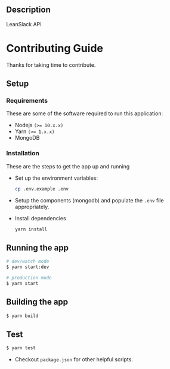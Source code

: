 ## Description

LeanSlack API

# Contributing Guide

Thanks for taking time to contribute.

## Setup

### Requirements

These are some of the software required to run this application:

- Nodejs `(>= 10.x.x)`
- Yarn `(>= 1.x.x)`
- MongoDB

### Installation

These are the steps to get the app up and running

- Set up the environment variables:

  ```sh
  cp .env.example .env
  ```

- Setup the components (mongodb) and populate
  the `.env` file appropriately.

- Install dependencies
  ```sh
  yarn install
  ```

## Running the app

```bash
# dev/watch mode
$ yarn start:dev

# production mode
$ yarn start
```

## Building the app

```bash
$ yarn build
```

## Test

```bash
$ yarn test
```

- Checkout `package.json` for other helpful scripts.
